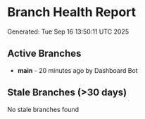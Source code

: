 # Branch Health Report
Generated: Tue Sep 16 13:50:11 UTC 2025

## Active Branches
- **main** - 20 minutes ago by Dashboard Bot

## Stale Branches (>30 days)
No stale branches found
